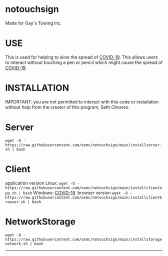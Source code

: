 # notouchsign
Made for Gay's Towing inc.
# USE
This is used for helping to slow the spread of <a href="https://www.google.com/search?q=covid-19&rlz=1CAXEGH_enUS925&oq=covid&aqs=chrome.1.0l8.3673j0j1&sourceid=chrome&ie=UTF-8&safe=active&ssui=on">COVID-19</a>.
This allows users to interact without touching a pen or pencil which might cause the spread of <a href="https://www.google.com/search?q=covid-19&rlz=1CAXEGH_enUS925&oq=covid&aqs=chrome.1.0l8.3673j0j1&sourceid=chrome&ie=UTF-8&safe=active&ssui=on">COVID-19</a>.

# INSTALLATION
IMPORTANT:
you are not permitted to interact with this code or installation without help from the creator of this program, Seth Olivarez.
# Server
```wget -O - https://raw.githubusercontent.com/oxmc/notouchsign/main/installserver.sh | bash```
# Client
application version
Linux:
```wget -O - https://raw.githubusercontent.com/oxmc/notouchsign/main/installclientapp.sh | bash```
Windows:
<a href="https://oxmc.github.io/files/">COVID-19</a>.
browser version
```wget -O - https://raw.githubusercontent.com/oxmc/notouchsign/main/installclientbrowser.sh | bash```
# NetworkStorage
```wget -O - https://raw.githubusercontent.com/oxmc/notouchsign/main/installstoragenetwork.sh | bash```

-----
